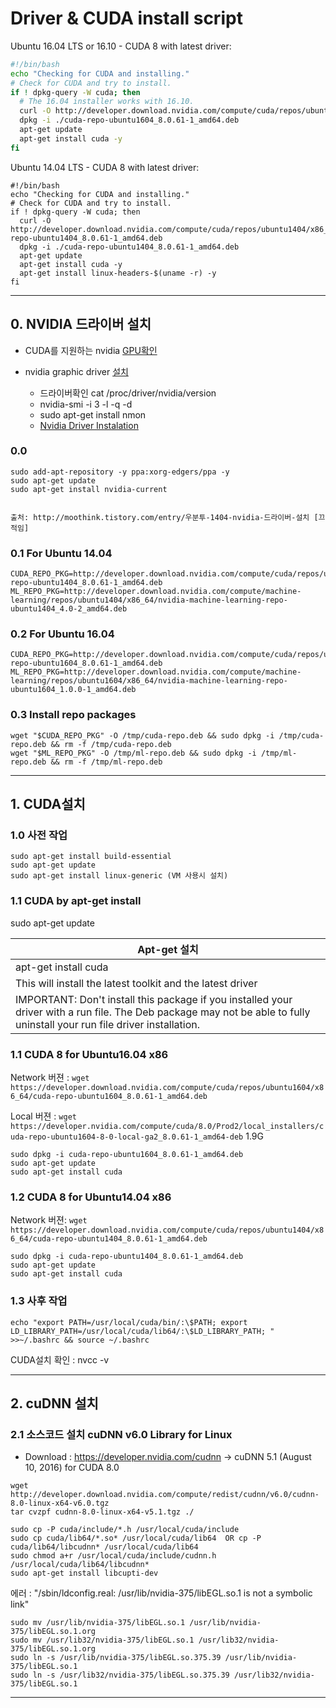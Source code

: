 # Driver & CUDA install script 

Ubuntu 16.04 LTS or 16.10 - CUDA 8 with latest driver:
```bash
#!/bin/bash
echo "Checking for CUDA and installing."
# Check for CUDA and try to install.
if ! dpkg-query -W cuda; then
  # The 16.04 installer works with 16.10.
  curl -O http://developer.download.nvidia.com/compute/cuda/repos/ubuntu1604/x86_64/cuda-repo-ubuntu1604_8.0.61-1_amd64.deb
  dpkg -i ./cuda-repo-ubuntu1604_8.0.61-1_amd64.deb
  apt-get update
  apt-get install cuda -y
fi
```
Ubuntu 14.04 LTS - CUDA 8 with latest driver:
```bahs 
#!/bin/bash
echo "Checking for CUDA and installing."
# Check for CUDA and try to install.
if ! dpkg-query -W cuda; then
  curl -O http://developer.download.nvidia.com/compute/cuda/repos/ubuntu1404/x86_64/cuda-repo-ubuntu1404_8.0.61-1_amd64.deb
  dpkg -i ./cuda-repo-ubuntu1404_8.0.61-1_amd64.deb
  apt-get update
  apt-get install cuda -y
  apt-get install linux-headers-$(uname -r) -y
fi
```



---
## 0. NVIDIA 드라이버 설치 
- CUDA를 지원하는 nvidia [GPU확인](https://developer.nvidia.com/cuda-gpus)

- nvidia graphic driver [설치](http://www.nvidia.com/Download/index.aspx?lang=en-us) 
	- 드라이버확인 cat /proc/driver/nvidia/version
	- nvidia-smi -i 3 -l -q -d
	- sudo apt-get install nmon
	- [Nvidia Driver Instalation](https://goo.gl/kfzWfJ) 

### 0.0 
```
sudo add-apt-repository -y ppa:xorg-edgers/ppa -y
sudo apt-get update
sudo apt-get install nvidia-current


출처: http://moothink.tistory.com/entry/우분투-1404-nvidia-드라이버-설치 [끄적임]
```


### 0.1 For Ubuntu 14.04
```
CUDA_REPO_PKG=http://developer.download.nvidia.com/compute/cuda/repos/ubuntu1404/x86_64/cuda-repo-ubuntu1404_8.0.61-1_amd64.deb
ML_REPO_PKG=http://developer.download.nvidia.com/compute/machine-learning/repos/ubuntu1404/x86_64/nvidia-machine-learning-repo-ubuntu1404_4.0-2_amd64.deb
```
### 0.2 For Ubuntu 16.04
```
CUDA_REPO_PKG=http://developer.download.nvidia.com/compute/cuda/repos/ubuntu1604/x86_64/cuda-repo-ubuntu1604_8.0.61-1_amd64.deb
ML_REPO_PKG=http://developer.download.nvidia.com/compute/machine-learning/repos/ubuntu1604/x86_64/nvidia-machine-learning-repo-ubuntu1604_1.0.0-1_amd64.deb
```
### 0.3 Install repo packages
```
wget "$CUDA_REPO_PKG" -O /tmp/cuda-repo.deb && sudo dpkg -i /tmp/cuda-repo.deb && rm -f /tmp/cuda-repo.deb
wget "$ML_REPO_PKG" -O /tmp/ml-repo.deb && sudo dpkg -i /tmp/ml-repo.deb && rm -f /tmp/ml-repo.deb
```

---

## 1. CUDA설치 


### 1.0 사전 작업 
```
sudo apt-get install build-essential
sudo apt-get update
sudo apt-get install linux-generic (VM 사용시 설치) 
```

### 1.1 CUDA by apt-get install 
sudo apt-get update

|Apt-get 설치|
|-|
|apt-get install cuda|
|This will install the latest toolkit  and the latest driver |
|IMPORTANT: Don't install this package if you installed your driver with a run file. The Deb package may not be able to fully uninstall your run file driver installation.|

### 1.1 CUDA 8 for Ubuntu16.04 x86
Network 버젼 : `wget https://developer.download.nvidia.com/compute/cuda/repos/ubuntu1604/x86_64/cuda-repo-ubuntu1604_8.0.61-1_amd64.deb`

Local 버젼 : `wget https://developer.nvidia.com/compute/cuda/8.0/Prod2/local_installers/cuda-repo-ubuntu1604-8-0-local-ga2_8.0.61-1_amd64-deb` 1.9G

```
sudo dpkg -i cuda-repo-ubuntu1604_8.0.61-1_amd64.deb
sudo apt-get update
sudo apt-get install cuda
```

### 1.2 CUDA 8 for Ubuntu14.04 x86

Network 버젼: `wget https://developer.download.nvidia.com/compute/cuda/repos/ubuntu1404/x86_64/cuda-repo-ubuntu1404_8.0.61-1_amd64.deb`



```
sudo dpkg -i cuda-repo-ubuntu1404_8.0.61-1_amd64.deb
sudo apt-get update
sudo apt-get install cuda
```

### 1.3 사후 작업 
```
echo "export PATH=/usr/local/cuda/bin/:\$PATH; export LD_LIBRARY_PATH=/usr/local/cuda/lib64/:\$LD_LIBRARY_PATH; " >>~/.bashrc && source ~/.bashrc
```

CUDA설치 확인 : nvcc -v

---
## 2. cuDNN 설치 

### 2.1 소스코드 설치 cuDNN v6.0 Library for Linux
- Download : https://developer.nvidia.com/cudnn ->  cuDNN 5.1 (August 10, 2016) for CUDA 8.0

```
wget http://developer.download.nvidia.com/compute/redist/cudnn/v6.0/cudnn-8.0-linux-x64-v6.0.tgz
tar cvzpf cudnn-8.0-linux-x64-v5.1.tgz ./

sudo cp -P cuda/include/*.h /usr/local/cuda/include
sudo cp cuda/lib64/*.so* /usr/local/cuda/lib64  OR cp -P cuda/lib64/libcudnn* /usr/local/cuda/lib64
sudo chmod a+r /usr/local/cuda/include/cudnn.h /usr/local/cuda/lib64/libcudnn*
sudo apt-get install libcupti-dev
```

에러 : "/sbin/ldconfig.real: /usr/lib/nvidia-375/libEGL.so.1 is not a symbolic link"
```
sudo mv /usr/lib/nvidia-375/libEGL.so.1 /usr/lib/nvidia-375/libEGL.so.1.org
sudo mv /usr/lib32/nvidia-375/libEGL.so.1 /usr/lib32/nvidia-375/libEGL.so.1.org
sudo ln -s /usr/lib/nvidia-375/libEGL.so.375.39 /usr/lib/nvidia-375/libEGL.so.1
sudo ln -s /usr/lib32/nvidia-375/libEGL.so.375.39 /usr/lib32/nvidia-375/libEGL.so.1
```
---
